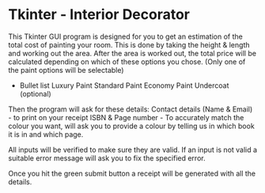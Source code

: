 # Tkinter - Interior Decorator

This Tkinter GUI program is designed for you to get an estimation of the total cost of painting your room. This is done by taking the height & length and working out the area. After the area is worked out, the total price will be calculated depending on which of these options you chose. (Only one of the paint options will be selectable)

* Bullet list
Luxury Paint
Standard Paint
Economy Paint
Undercoat (optional)

Then the program will ask for these details:
Contact details (Name & Email) - to print on your receipt 
ISBN & Page number - To accurately match the colour you want, will ask you to provide a colour by telling us in which book it is in and which page. 

All inputs will be verified to make sure they are valid. If an input is not valid a suitable error message will ask you to fix the specified error.

Once you hit the green submit button a receipt will be generated with all the details.
